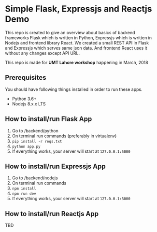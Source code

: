# Simple Flask, Expressjs and Reactjs Demo

This repo is created to give an overview about basics of backend frameworks Flask which is written in Python, Expressjs which is written in Nodejs and frontend library React. We created a small REST API in Flask and Expressjs which serves same json data. And frontend React uses it without any changes except API URL.

This repo is made for **UMT Lahore workshop** happening in March, 2018

## Prerequisites

You should have following things installed in order to run these apps.

 - Python 3.6+
 - Nodejs 8.x.x LTS

## How to install/run Flask App

 1. Go to /backend/python
 2. On terminal run commands (preferably in virtualenv)
 3.  `pip install -r reqs.txt`
 4. `python app.py`
 5. If everything works, your server will start at `127.0.0.1:5000`

## How to install/run Expressjs App

 1. Go to /backend/nodejs
 2. On terminal run commands
 3.  `npm install`
 4. `npm run dev`
 5. If everything works, your server will start at `127.0.0.1:3000`

## How to install/run Reactjs App
TBD
